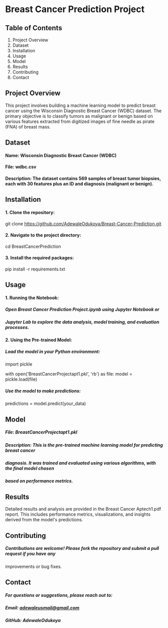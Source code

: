 # Breast Cancer Prediction Project
## Table of Contents
1. Project Overview
2. Dataset
3. Installation
4. Usage
5. Model
6. Results
7. Contributing
8. Contact

## Project Overview
This project involves building a machine learning model to predict breast cancer using the Wisconsin Diagnostic Breast Cancer (WDBC) dataset. The primary objective is to classify tumors as malignant or benign based on various features extracted from digitized images of fine needle as
pirate (FNA) of breast mass.
## Dataset
#### Name: Wisconsin Diagnostic Breast Cancer (WDBC)
#### File: wdbc.csv
#### Description: The dataset contains 569 samples of breast tumor biopsies, each with 30 features plus an ID and diagnosis (malignant or benign).
## Installation
#### 1. Clone the repository:
git clone https://github.com/AdewaleOdukoya/Breast-Cancer-Prediction.git
#### 2. Navigate to the project directory:
cd BreastCancerPrediction
#### 3. Install the required packages:
pip install -r requirements.txt
## Usage
#### 1. Running the Notebook:
##### Open Breast Cancer Prediction Project.ipynb using Jupyter Notebook or 
##### Jupyter Lab to explore the data analysis, model training, and evaluation processes.
#### 2. Using the Pre-trained Model:
##### Load the model in your Python environment:
import pickle

with open('BreastCancerProjectapt1.pkl', 'rb') as file:
    model = pickle.load(file)
##### Use the model to make predictions:
predictions = model.predict(your_data)
## Model
##### File: BreastCancerProjectapt1.pkl
##### Description: This is the pre-trained machine learning model for predicting breast cancer 
##### diagnosis. It was trained and evaluated using various algorithms, with the final model chosen 
##### based on performance metrics.
## Results
Detailed results and analysis are provided in the Breast Cancer Aptech1.pdf report. 
This includes performance metrics, visualizations, and insights derived from the model's 
predictions.
## Contributing
##### Contributions are welcome! Please fork the repository and submit a pull request if you have any 
improvements or bug fixes.
## Contact
##### For questions or suggestions, please reach out to:

##### Email: adewaleusmail@gmail.com
##### GitHub: AdewaleOdukoya

